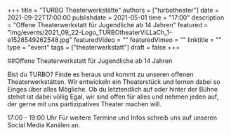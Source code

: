 +++
title = "TURBO Theaterwerkstätte"
authors = ["turbotheater"]
date = 2021-09-22T17:00:00
publishdate = 2021-05-01
time = "17:00"
description = "Offene Theaterwerkstatt für Jugendliche ab 14 Jahren"
featured = "img/events/2021_09_22-Logo_TURBOtheaterViLLaCh_1-e1528549262548.jpg"
featuredVideo = ""
featuredVimeo = ""
linktitle = ""
type = "event"
tags = ["theaterwerkstatt"]
draft = false
+++

##Offene Theaterwerkstatt für Jugendliche ab 14 Jahren

Bist du TURBO? 
Finde es heraus und kommt zu unseren offenen Theaterwerkstätten. 
Wir entwickeln ein Theaterstück und lernen dabei so Einges über alles Mögliche. Ob du letztendlich auf oder hinter der Bühne stehst ist dabei völlig Egal, wir sind offen für alles und nehmen jeden auf, der gerne mit uns partizipatives Theater machen will.

17:00 - 19:00 Uhr
Für weitere Termine und Infos schreib uns auf unseren Social Media Kanälen an. 



